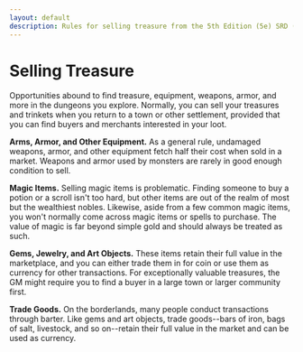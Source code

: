 ```yaml
---
layout: default
description: Rules for selling treasure from the 5th Edition (5e) SRD (System Reference Document).
---
```


# Selling Treasure 
Opportunities abound to find treasure, equipment, weapons, armor, and more in the dungeons you explore. Normally, you can sell your treasures and trinkets when you return to a town or other settlement, provided that you can find buyers and merchants interested in your loot.

**Arms, Armor, and Other Equipment.** As a general rule, undamaged weapons, armor, and other equipment fetch half their cost when sold in a market. Weapons and armor used by monsters are rarely in good enough condition to sell.

**Magic Items.** Selling magic items is problematic. Finding someone to buy a potion or a scroll isn't too hard, but other items are out of the realm of most but the wealthiest nobles. Likewise, aside from a few common magic items, you won't normally come across magic items or spells to purchase. The value of magic is far beyond simple gold and should always be treated as such.

**Gems, Jewelry, and Art Objects.** These items retain their full value in the marketplace, and you can either trade them in for coin or use them as currency for other transactions. For exceptionally valuable treasures, the GM might require you to find a buyer in a large town or larger community first.

**Trade Goods.** On the borderlands, many people conduct transactions through barter. Like gems and art objects, trade goods--bars of iron, bags of salt, livestock, and so on--retain their full value in the market and can be used as currency.
